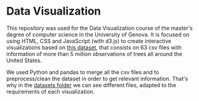 # Data Visualization

This repository was used for the Data Visualization course of the master's degree of computer science in the University of Genova. 
It is focused on using HTML, CSS and JavaScript (with d3.js) to create interactive visualizations based on [this dataset](https://www.kaggle.com/datasets/mexwell/5m-trees-dataset/data?select=Durham_Final_2022-06-18.csv "5M trees dataset"), that consists on 63 csv files with information of more than 5 million observations of trees all around the United States.

We used Python and pandas to merge all the csv files and to preprocess/clean the dataset in order to get relevant information. That's why in the [datasets folder](datasets) we can see different files, adapted to the requirements of each visualization.


